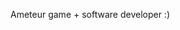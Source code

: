 Ameteur game + software developer :)

<!---
ghostly-frog/ghostly-frog is a ✨ special ✨ repository because its `README.md` (this file) appears on your GitHub profile.
You can click the Preview link to take a look at your changes.
--->
